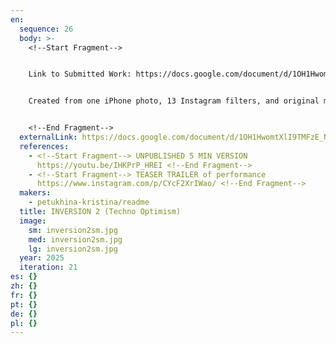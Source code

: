 ```yaml
---
en:
  sequence: 26
  body: >-
    <﻿!--Start Fragment-->


    L﻿ink to Submitted Work: https://docs.google.com/document/d/1OH1HwomtXlI9TMFzE_N1hmgSMpGT_i4Z/edit?usp=sharing&ouid=117620230526860872163&rtpof=true&sd=true


    Created from one iPhone photo, 13 Instagram filters, and original music, this project captures the sonic tension of pandemic isolation. Industrial noise from neighbors’ repairs became a duet with my violin and synths — transforming stress into sound art through tech and creativity.


    <﻿!--End Fragment-->
  externalLink: https://docs.google.com/document/d/1OH1HwomtXlI9TMFzE_N1hmgSMpGT_i4Z/edit?usp=sharing&ouid=117620230526860872163&rtpof=true&sd=true
  references:
    - <﻿!--Start Fragment--> UNPUBLISHED 5 MIN VERSION
      https://youtu.be/IHKPrP_HREI <!--End Fragment-->
    - <﻿!--Start Fragment--> TEASER TRAILER of performance
      https://www.instagram.com/p/CYcF2XrIWao/ <!--End Fragment-->
  makers:
    - petukhina-kristina/readme
  title: INVERSION 2 (Techno Optimism)
  image:
    sm: inversion2sm.jpg
    med: inversion2sm.jpg
    lg: inversion2sm.jpg
  year: 2025
  iteration: 21
es: {}
zh: {}
fr: {}
pt: {}
de: {}
pl: {}
---
```

